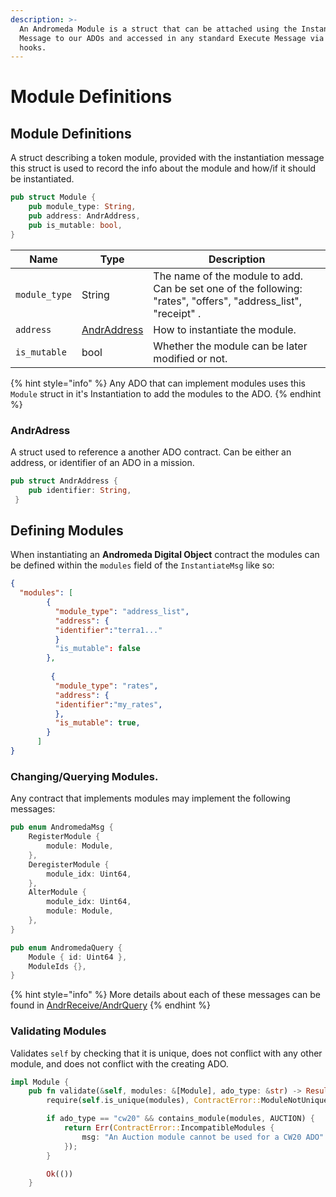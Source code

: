 ```yaml
---
description: >-
  An Andromeda Module is a struct that can be attached using the Instantiate
  Message to our ADOs and accessed in any standard Execute Message via generic
  hooks.
---
```


# Module Definitions

## Module Definitions

A struct describing a token module, provided with the instantiation message this struct is used to record the info about the module and how/if it should be instantiated.

```rust
pub struct Module {
    pub module_type: String,
    pub address: AndrAddress,
    pub is_mutable: bool,
}
```

| Name          | Type                                                    | Description                                                                                                     |
| ------------- | ------------------------------------------------------- | --------------------------------------------------------------------------------------------------------------- |
| `module_type` | String                                                  | The name of the module to add. Can be set one of the following: "rates", "offers", "address\_list", "receipt" . |
| `address`     | [AndrAddress](../common-types/recipient.md#andraddress) | How to instantiate the module.                                                                                  |
| `is_mutable`  | bool                                                    | Whether the module can be later modified or not.                                                                |

{% hint style="info" %}
Any ADO that can implement modules uses this `Module` struct in it's Instantiation  to add the modules to the ADO.&#x20;
{% endhint %}

### AndrAdress

A struct used to reference a another ADO contract. Can be either an address, or identifier of an ADO in a mission.&#x20;

```rust
pub struct AndrAddress {
    pub identifier: String,
 }
```

## Defining Modules

When instantiating an **Andromeda Digital Object** contract the modules can be defined within the `modules` field of the `InstantiateMsg` like so:

```json
{
  "modules": [
        {
          "module_type": "address_list",
          "address": {
          "identifier":"terra1..."
          }
          "is_mutable": false
        },
        
         {
          "module_type": "rates",
          "address": {
          "identifier":"my_rates",
          },
          "is_mutable": true,
        }
      ]
}
```

### Changing/Querying Modules.

Any contract that implements modules may implement the following messages:

```rust
pub enum AndromedaMsg {
    RegisterModule {
        module: Module,
    },
    DeregisterModule {
        module_idx: Uint64,
    },
    AlterModule {
        module_idx: Uint64,
        module: Module,
    },
}

pub enum AndromedaQuery {
    Module { id: Uint64 },
    ModuleIds {},
}

```

{% hint style="info" %}
More details about each of these messages can be found in [AndrReceive/AndrQuery](../ado\_base/andrreceive-andrquery.md#modules)
{% endhint %}

### Validating Modules

Validates `self` by checking that it is unique, does not conflict with any other module, and does not conflict with the creating ADO.

```rust
impl Module {
    pub fn validate(&self, modules: &[Module], ado_type: &str) -> Result<(), ContractError> {
        require(self.is_unique(modules), ContractError::ModuleNotUnique {})?;

        if ado_type == "cw20" && contains_module(modules, AUCTION) {
            return Err(ContractError::IncompatibleModules {
                msg: "An Auction module cannot be used for a CW20 ADO".to_string(),
            });
        }

        Ok(())
    }
```
